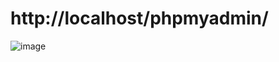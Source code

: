 # http://localhost/phpmyadmin/

![image](https://github.com/kgy424/mySQL/assets/129706828/601822f0-38cf-4628-96d4-0fb605223719)
